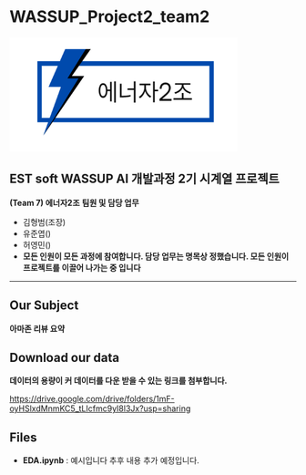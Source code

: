 # WASSUP_Project2_team2

<img src = 'imgs/logo.png' width="400" height="200"/>

## EST soft WASSUP AI 개발과정 2기 시계열 프로젝트
**(Team 7) 에너자2조**
**팀원 및 담당 업무**
  + 김형범(조장)
  + 유준엽()
  + 허영민()
  + **모든 인원이 모든 과정에 참여합니다. 담당 업무는 명목상 정했습니다. 모든 인원이 프로젝트를 이끌어 나가는 중 입니다**
---
## Our Subject
**아마존 리뷰 요약**
## Download our data
**데이터의 용량이 커 데이터를 다운 받을 수 있는 링크를 첨부합니다.**

https://drive.google.com/drive/folders/1mF-oyHSlxdMnmKC5_tLIcfmc9yI8l3Jx?usp=sharing

## Files
  + **EDA.ipynb** : 예시입니다 추후 내용 추가 예정입니다.
